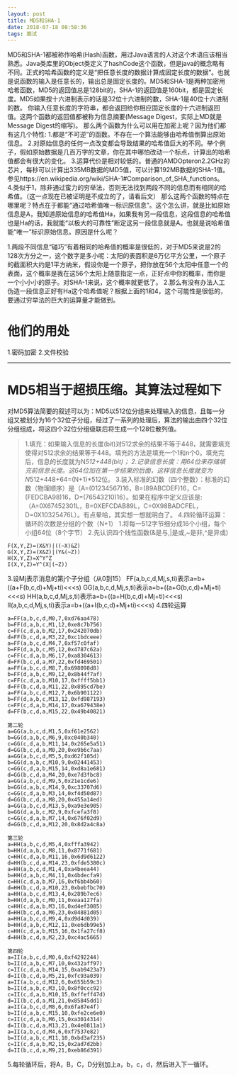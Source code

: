 ```yaml
---
layout: post
title: MD5和SHA-1
date: 2018-07-18 08:58:36
tags: 面试
---
```

MD5和SHA-1都被称作哈希(Hash)函数，用过Java语言的人对这个术语应该相当熟悉。Java类库里的Object类定义了hashCode这个函数，但是java的概念略有不同。正式的哈希函数的定义是“把任意长度的数据计算成固定长度的数据”。也就是说函数的输入是任意长的，输出总是固定长度的。MD5和SHA-1是两种加密用哈希函数，MD5的返回值总是128bit的，SHA-1的返回值是160bit，都是固定长度。MD5如果按十六进制表示的话是32位十六进制的数，SHA-1是40位十六进制的数。
你输入任意长度的字符串，都会返回给你相应固定长度的十六进制返回值。这两个函数的返回值都被称为信息摘要(Message Digest，实际上MD就是Message Digest的缩写)。
那么两个函数为什么可以用在加密上呢？因为他们都有这几个特性:
1.都是“不可逆”的函数。不存在一个算法能够由哈希值倒算出原始信息。
2.对原始信息的任何一点改变都会导致结果的哈希值巨大的不同。举个例子，假如原始数据是几百万字的文章，你在其中哪怕改动一个标点，计算出的哈希值都会有很大的变化。
3.运算代价是相对较低的。普通的AMDOpteron2.2GHz的芯片，每秒可以计算出335MB数据的MD5值，可以计算192MB数据的SHA-1值。   参见https://en.wikipedia.org/wiki/SHA-1#Comparison_of_SHA_functions。
4.类似于1，除非通过蛮力的穷举法，否则无法找到两段不同的信息而有相同的哈希值。（这一点现在已被证明是不成立的了，请看后文）
 那么这两个函数的特点在哪里呢？特点在于都能“通过哈希值唯一标识原信息”。这个怎么讲，就是比如原始信息是A，我知道原始信息的哈希值Ha，如果我有另一段信息，这段信息的哈希值也是Ha的话，我就能“以极大的可靠性”断定这另一段信息就是A。也就是说哈希值能“唯一”标识原始信息。原因是什么呢？
 
1.两段不同信息“碰巧”有着相同的哈希值的概率是很低的，对于MD5来说是2的128次方分之一，这个数字是多小呢：太阳的表面积是6万亿平方公里，一个原子的截面积大约是1平方纳米，假设你是一个原子，把你放在56个太阳中任意一个的表面，这个概率是我在这56个太阳上随意指定一点，正好点中你的概率，而你是一个小小小的原子。对SHA-1来说，这个概率就更低了。
2.那么有没有办法人工伪造一段信息正好有Ha这个哈希值呢？根据上面的1和4，这个可能性是很低的，要通过穷举法的巨大的运算量才能做到。
# 他们的用处
1.密码加密
2.文件校验
***
# MD5相当于超损压缩。其算法过程如下
对MD5算法简要的叙述可以为：MD5以512位分组来处理输入的信息，且每一分组又被划分为16个32位子分组，经过了一系列的处理后，算法的输出由四个32位分组组成，将这四个32位分组级联后将生成一个128位散列值。
>1.填充：如果输入信息的长度(bit)对512求余的结果不等于448，就需要填充使得对512求余的结果等于448。填充的方法是填充一个1和n个0。填充完后，信息的长度就为N*512+448(bit)；
>2.记录信息长度：用64位来存储填充前信息长度。这64位加在第一步结果的后面，这样信息长度就变为N*512+448+64=(N+1)*512位。
>3.装入标准的幻数（四个整数）：标准的幻数（物理顺序）是（A=(01234567)16，B=(89ABCDEF)16，C=(FEDCBA98)16，D=(76543210)16）。如果在程序中定义应该是:
（A=0X67452301L，B=0XEFCDAB89L，C=0X98BADCFEL，D=0X10325476L）。有点晕哈，其实想一想就明白了。
>4.四轮循环运算：循环的次数是分组的个数（N+1） 
1.将每一512字节细分成16个小组，每个小组64位（8个字节）
2.先认识四个线性函数(&是与,|是或,~是非,^是异或)
```
F(X,Y,Z)=(X&Y)|((~X)&Z)
G(X,Y,Z)=(X&Z)|(Y&(~Z))
H(X,Y,Z)=X^Y^Z
I(X,Y,Z)=Y^(X|(~Z))
```
3.设Mj表示消息的第j个子分组（从0到15）
FF(a,b,c,d,Mj,s,ti)表示a=b+((a+F(b,c,d)+Mj+ti)<<<s)
GG(a,b,c,d,Mj,s,ti)表示a=b+((a+G(b,c,d)+Mj+ti)<<<s)
HH(a,b,c,d,Mj,s,ti)表示a=b+((a+H(b,c,d)+Mj+ti)<<<s)
II(a,b,c,d,Mj,s,ti)表示a=b+((a+I(b,c,d)+Mj+ti)<<<s)
4.四轮运算
```
a=FF(a,b,c,d,M0,7,0xd76aa478)
b=FF(d,a,b,c,M1,12,0xe8c7b756)
c=FF(c,d,a,b,M2,17,0x242070db)
d=FF(b,c,d,a,M3,22,0xc1bdceee)
a=FF(a,b,c,d,M4,7,0xf57c0faf)
b=FF(d,a,b,c,M5,12,0x4787c62a)
c=FF(c,d,a,b,M6,17,0xa8304613)
d=FF(b,c,d,a,M7,22,0xfd469501)
a=FF(a,b,c,d,M8,7,0x698098d8)
b=FF(d,a,b,c,M9,12,0x8b44f7af)
c=FF(c,d,a,b,M10,17,0xffff5bb1)
d=FF(b,c,d,a,M11,22,0x895cd7be)
a=FF(a,b,c,d,M12,7,0x6b901122)
b=FF(d,a,b,c,M13,12,0xfd987193)
c=FF(c,d,a,b,M14,17,0xa679438e)
d=FF(b,c,d,a,M15,22,0x49b40821)

第二轮
a=GG(a,b,c,d,M1,5,0xf61e2562)
b=GG(d,a,b,c,M6,9,0xc040b340)
c=GG(c,d,a,b,M11,14,0x265e5a51)
d=GG(b,c,d,a,M0,20,0xe9b6c7aa)
a=GG(a,b,c,d,M5,5,0xd62f105d)
b=GG(d,a,b,c,M10,9,0x02441453)
c=GG(c,d,a,b,M15,14,0xd8a1e681)
d=GG(b,c,d,a,M4,20,0xe7d3fbc8)
a=GG(a,b,c,d,M9,5,0x21e1cde6)
b=GG(d,a,b,c,M14,9,0xc33707d6)
c=GG(c,d,a,b,M3,14,0xf4d50d87)
d=GG(b,c,d,a,M8,20,0x455a14ed)
a=GG(a,b,c,d,M13,5,0xa9e3e905)
b=GG(d,a,b,c,M2,9,0xfcefa3f8)
c=GG(c,d,a,b,M7,14,0x676f02d9)
d=GG(b,c,d,a,M12,20,0x8d2a4c8a)

第三轮
a=HH(a,b,c,d,M5,4,0xfffa3942)
b=HH(d,a,b,c,M8,11,0x8771f681)
c=HH(c,d,a,b,M11,16,0x6d9d6122)
d=HH(b,c,d,a,M14,23,0xfde5380c)
a=HH(a,b,c,d,M1,4,0xa4beea44)
b=HH(d,a,b,c,M4,11,0x4bdecfa9)
c=HH(c,d,a,b,M7,16,0xf6bb4b60)
d=HH(b,c,d,a,M10,23,0xbebfbc70)
a=HH(a,b,c,d,M13,4,0x289b7ec6)
b=HH(d,a,b,c,M0,11,0xeaa127fa)
c=HH(c,d,a,b,M3,16,0xd4ef3085)
d=HH(b,c,d,a,M6,23,0x04881d05)
a=HH(a,b,c,d,M9,4,0xd9d4d039)
b=HH(d,a,b,c,M12,11,0xe6db99e5)
c=HH(c,d,a,b,M15,16,0x1fa27cf8)
d=HH(b,c,d,a,M2,23,0xc4ac5665)

第四轮
a=II(a,b,c,d,M0,6,0xf4292244)
b=II(d,a,b,c,M7,10,0x432aff97)
c=II(c,d,a,b,M14,15,0xab9423a7)
d=II(b,c,d,a,M5,21,0xfc93a039)
a=II(a,b,c,d,M12,6,0x655b59c3)
b=II(d,a,b,c,M3,10,0x8f0ccc92)
c=II(c,d,a,b,M10,15,0xffeff47d)
d=II(b,c,d,a,M1,21,0x85845dd1)
a=II(a,b,c,d,M8,6,0x6fa87e4f)
b=II(d,a,b,c,M15,10,0xfe2ce6e0)
c=II(c,d,a,b,M6,15,0xa3014314)
d=II(b,c,d,a,M13,21,0x4e0811a1)
a=II(a,b,c,d,M4,6,0xf7537e82)
b=II(d,a,b,c,M11,10,0xbd3af235)
c=II(c,d,a,b,M2,15,0x2ad7d2bb)
d=II(b,c,d,a,M9,21,0xeb86d391)
```
5.每轮循环后，将A，B，C，D分别加上a，b，c，d，然后进入下一循环。














